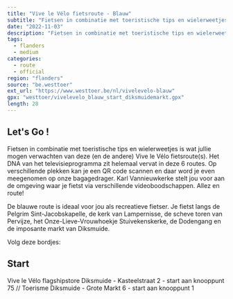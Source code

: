 ```yaml
---
title: "Vive le Vélo fietsroute - Blauw"
subtitle: "Fietsen in combinatie met toeristische tips en wielerweetjes is wat jullie mogen verwachten van deze (en de andere) Vive le Vélo fietsroute(s)"
date: "2022-11-03"
description: "Fietsen in combinatie met toeristische tips en wielerweetjes is wat jullie mogen verwachten van deze (en de andere) Vive le Vélo fietsroute(s)" 
tags:
  - flanders
  - medium
categories: 
  - route
  - official
region: "flanders"
source: "be.westtoer"
ext_url: "https://www.westtoer.be/nl/vivelevelo-blauw"
gpx: "westtoer/vivelevelo_blauw_start_diksmuidemarkt.gpx"
length: 28
---
```


## Let's Go !

Fietsen in combinatie met toeristische tips en wielerweetjes is wat jullie mogen verwachten van deze (en de andere) Vive le Vélo fietsroute(s). Het DNA van het televisieprogramma zit helemaal vervat in deze 6 routes. Op verschillende plekken kan je een QR code scannen en daar word je even meegenomen op onze bagagedrager. Karl Vannieuwkerke stelt jou voor aan de omgeving waar je fietst via verschillende videoboodschappen. Allez en route!

De blauwe route is ideaal voor jou als recreatieve fietser. Je fietst langs de Pelgrim Sint-Jacobskapelle, de kerk van Lampernisse, de scheve toren van Pervijze, het Onze-Lieve-Vrouwhoekje Stuivekenskerke, de Dodengang en de imposante markt van Diksmuide. 

Volg deze bordjes:

## Start 

Vive le Vélo flagshipstore Diksmuide - Kasteelstraat 2 - start aan knooppunt 75 // Toerisme Diksmuide - Grote Markt 6 - start aan knooppunt 1 


